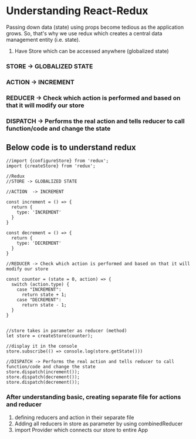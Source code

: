 # Understanding React-Redux

Passing down data (state) using props become tedious as the application grows. So, that's why we use redux which creates a central data management entity (i.e. state).

1. Have Store which can be accessed anywhere (globalized state)


### STORE -> GLOBALIZED STATE

### ACTION  -> INCREMENT

### REDUCER -> Check which action is performed and based on that it will modify our store

### DISPATCH -> Performs the real action and tells reducer to call function/code and change the state

## Below code is to understand redux
```
//import {configureStore} from 'redux';
import {createStore} from 'redux';

//Redux
//STORE -> GLOBALIZED STATE

//ACTION  -> INCREMENT

const increment = () => {
  return {
    type: 'INCREMENT'
  }
}

const decrement = () => {
  return {
    type: 'DECREMENT'
  }
}

//REDUCER -> Check which action is performed and based on that it will modify our store

const counter = (state = 0, action) => {
  switch (action.type) {
    case "INCREMENT":
      return state + 1;
    case "DECREMENT":
      return state - 1;
  }
}


//store takes in parameter as reducer (method)
let store = createStore(counter);

//display it in the console
store.subscribe(() => console.log(store.getState()))

//DISPATCH -> Performs the real action and tells reducer to call function/code and change the state
store.dispatch(increment());
store.dispatch(decrement());
store.dispatch(decrement());
```



### After understanding basic, creating separate file for actions and reducer

1. defining reducers and action in their separate file
2. Adding all reducers in store as parameter  by using combinedReducer
3. import Provider which connects our store to entire App
